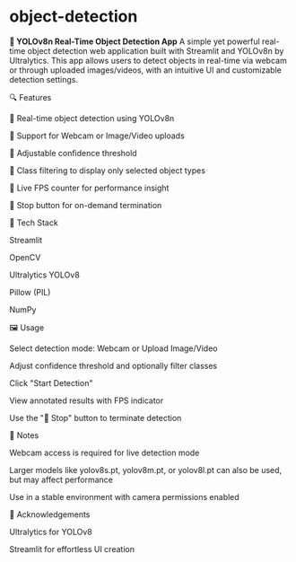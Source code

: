 # object-detection
**🎯 YOLOv8n Real-Time Object Detection App**
A simple yet powerful real-time object detection web application built with Streamlit and YOLOv8n by Ultralytics. This app allows users to detect objects in real-time via webcam or through uploaded images/videos, with an intuitive UI and customizable detection settings.

🔍 Features

🚀 Real-time object detection using YOLOv8n

🎥 Support for Webcam or Image/Video uploads

🎯 Adjustable confidence threshold

🧠 Class filtering to display only selected object types

📸 Live FPS counter for performance insight

🛑 Stop button for on-demand termination

🧰 Tech Stack

Streamlit

OpenCV

Ultralytics YOLOv8

Pillow (PIL)

NumPy

🖼️ Usage

Select detection mode: Webcam or Upload Image/Video

Adjust confidence threshold and optionally filter classes

Click "Start Detection"

View annotated results with FPS indicator

Use the "🛑 Stop" button to terminate detection

📌 Notes

Webcam access is required for live detection mode

Larger models like yolov8s.pt, yolov8m.pt, or yolov8l.pt can also be used, but may affect performance

Use in a stable environment with camera permissions enabled


🙌 Acknowledgements


Ultralytics for YOLOv8

Streamlit for effortless UI creation

